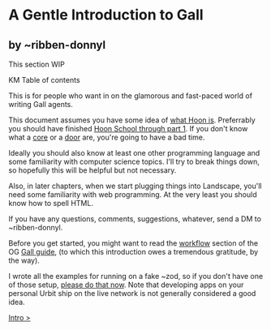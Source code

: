 # A Gentle Introduction to Gall

## by ~ribben-donnyl

This section WIP

KM Table of contents

This is for people who want in on the glamorous and fast-paced world of writing Gall agents.  

This document assumes you have some idea of [what Hoon is](https://urbit.org/docs/glossary/hoon/).  Preferrably you should have finished [Hoon School through part 1](https://urbit.org/docs/hoon/hoon-school/).  If you don't know what a [core](https://urbit.org/docs/hoon/hoon-school/arms-and-cores/) or a [door](https://urbit.org/docs/hoon/hoon-school/doors/) are, you're going to have a bad time.

Ideally you should also know at least one other programming language and some familiarity with computer science topics.  I'll try to break things down, so hopefully this will be helpful but not necessary.

Also, in later chapters, when we start plugging things into Landscape, you'll need some familiarity with web programming.  At the very least you should know how to spell HTML.

If you have any questions, comments, suggestions, whatever, send a DM to ~ribben-donnyl.

Before you get started, you might want to read the [workflow](https://github.com/timlucmiptev/gall-guide/blob/master/workflow.md) section of the OG [Gall guide](https://github.com/timlucmiptev/gall-guide), (to which this introduction owes a tremendous gratitude, by the way).

I wrote all the examples for running on a fake ~zod, so if you don't have one of those setup, [please do that now](https://urbit.org/docs/development/environment/).  Note that developing apps on your personal Urbit ship on the live network is not generally considered a good idea.

[Intro >](intro.md)

